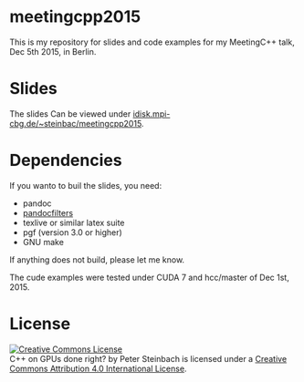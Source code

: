 # meetingcpp2015

This is my repository for slides and code examples for my MeetingC++ talk, Dec 5th 2015, in Berlin.

# Slides

The slides Can be viewed under [idisk.mpi-cbg.de/~steinbac/meetingcpp2015](idisk.mpi-cbg.de/~steinbac/meetingcpp2015).

# Dependencies

If you wanto to buil the slides, you need:

* pandoc 
* [pandocfilters](https://github.com/psteinb/pandocfilters)
* texlive or similar latex suite
* pgf (version 3.0 or higher)
* GNU make

If anything does not build, please let me know.

The cude examples were tested under CUDA 7 and hcc/master of Dec 1st, 2015.

# License

<a rel="license" href="http://creativecommons.org/licenses/by/4.0/">
<img alt="Creative Commons License" style="border-width:0" src="https://i.creativecommons.org/l/by/4.0/88x31.png" /></a>
<br />
<span xmlns:dct="http://purl.org/dc/terms/" property="dct:title">C++ on GPUs done right?</span> by <span xmlns:cc="http://creativecommons.org/ns#" property="cc:attributionName">Peter Steinbach</span> is licensed under a <a rel="license" href="http://creativecommons.org/licenses/by/4.0/">Creative Commons Attribution 4.0 International License</a>.
